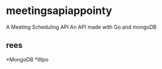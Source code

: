 # meetingsapiappointy
A Meeting Scheduling API
An API made with Go and mongoDB
## rees
*MongoDB
*llllpo
